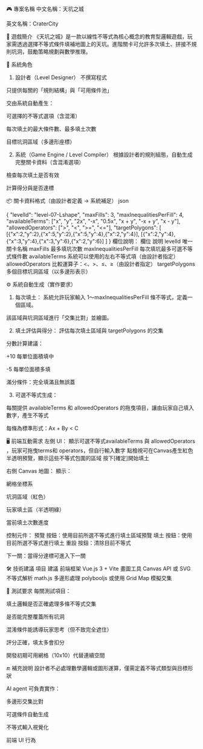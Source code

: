 🎮 專案名稱
中文名稱：天坑之城

英文名稱：CraterCity

🧩 遊戲簡介
《天坑之城》是一款以線性不等式為核心概念的教育型邏輯遊戲，玩家需透過選擇不等式條件填補地圖上的天坑。進階關卡可允許多次填土、拼接不規則坑洞，鼓勵策略規劃與數學推理。

📐 系統角色
1. 設計者（Level Designer）
不撰寫程式

只提供每關的「規則結構」與「可用條件池」

交由系統自動產生：

可選擇的不等式選項（含混淆）

每次填土的最大條件數、最多填土次數

目標坑洞區域（多邊形座標）

2. 系統（Game Engine / Level Compiler）
根據設計者的規則組態，自動生成完整關卡資料（含混淆選項）

檢查每次填土是否有效

計算得分與是否達標

📦 關卡資料格式（由設計者定義 → 系統補足）
json

{
  "levelId": "level-07-Lshape",
  "maxFills": 3,
  "maxInequalitiesPerFill": 4,
  "availableTerms": ["x", "y", "2x", "-x", "0.5x", "x + y", "-x + y", "x - y"],
  "allowedOperators": [">", "<", ">=", "<="],
  "targetPolygons": [
    [{"x":2,"y":2},{"x":5,"y":2},{"x":5,"y":4},{"x":2,"y":4}],
    [{"x":2,"y":4},{"x":3,"y":4},{"x":3,"y":6},{"x":2,"y":6}]
  ]
}
欄位說明：
欄位	說明
levelId	唯一關卡名稱
maxFills	最多填坑次數
maxInequalitiesPerFill	每次填坑最多可選不等式條件數
availableTerms	系統可以使用的左右不等式項（由設計者指定）
allowedOperators	比較運算子：<、>、≤、≥（由設計者指定）
targetPolygons	多個目標坑洞區域（以多邊形表示）

⚙️ 系統自動生成（實作要求）
1. 每次填土：
系統允許玩家輸入 1～maxInequalitiesPerFill 條不等式，定義一個區域。

該區域與坑洞區域進行「交集比對」並繪圖。

2. 填土評估與得分：
評估每次填土區域與 targetPolygons 的交集

分數計算建議：

+10 每單位面積填中

-5 每單位面積多填

滿分條件：完全填滿且無誤蓋

3. 可選不等式生成：

每關提供 availableTerms 和 allowedOperators 的拖曳項目，讓由玩家自己填入數字，產生不等式


每條為標準形式：Ax + By < C

🖥️ 前端互動需求
左側 UI：
顯示可選不等式availableTerms 與 allowedOperators ，玩家可拖曳terms和 operators，但自行輸入數字
點檢視可在Canvas產生紅色半透明預覽，顯示這些不等式包圍的區域
按下[確定]開始填土


右側 Canvas 地圖：
顯示：

網格坐標系

坑洞區域（紅色）

玩家填土區（半透明綠）

當前填土次數進度

控制元件：
預覽 按鈕：使用目前所選不等式進行填土區域預覽
填土 按鈕：使用目前所選不等式進行填土
重設 按鈕：清除目前不等式

下一關：當得分達標可進入下一關

🛠 技術建議
項目	建議
前端框架	Vue.js 3 + Vite
畫圖工具	Canvas API 或 SVG
不等式解析	math.js
多邊形處理	polybooljs 或使用 Grid Map 模擬交集

🧪 測試要求
每關測試項目：

填土邏輯是否正確處理多條不等式交集

是否能完整覆蓋所有坑洞

混淆條件能誘導玩家思考（但不致完全遮住）

評分正確，填太多會扣分

開發初期可用網格（10x10）代替連續空間

🔚 補充說明
設計者不必處理數學邏輯或圖形運算，僅需定義不等式類型與目標形狀

AI agent 可負責實作：

多邊形交集比對

可選條件自動生成

不等式輸入視覺化

前端 UI 行為
